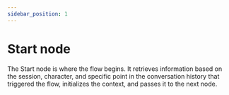 ```yaml
---
sidebar_position: 1
---
```


# Start node

The Start node is where the flow begins. It retrieves information based on the session, character, and specific point in the conversation history that triggered the flow, initializes the context, and passes it to the next node.
